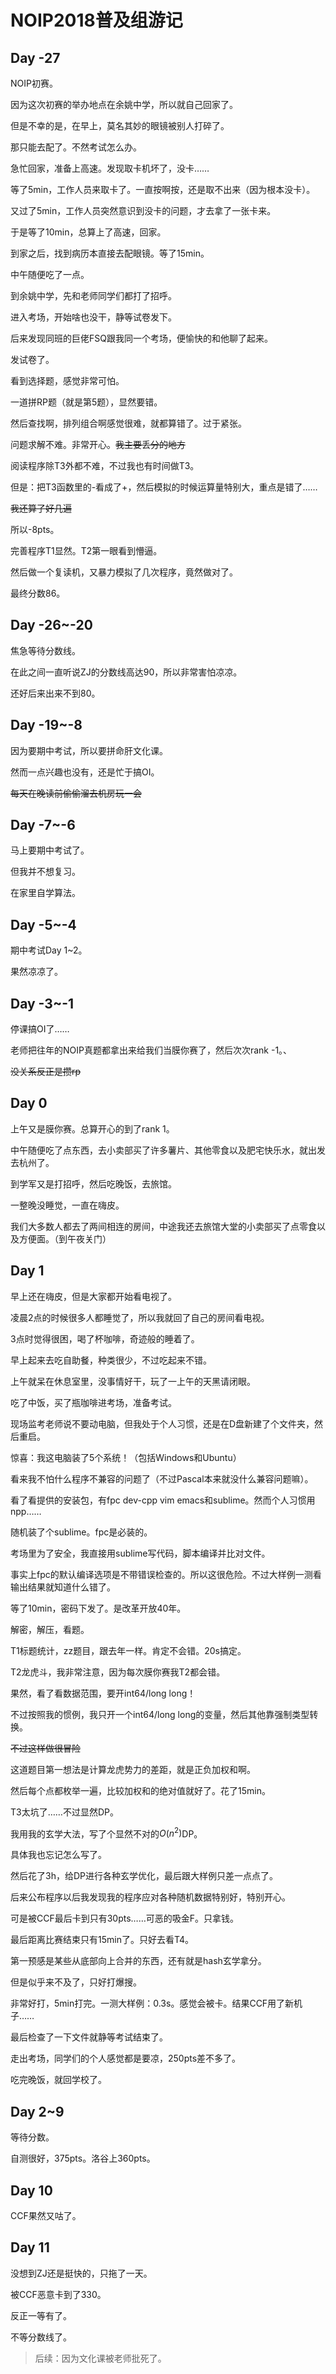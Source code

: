 # NOIP2018普及组游记

## Day -27

NOIP初赛。

因为这次初赛的举办地点在余姚中学，所以就自己回家了。

但是不幸的是，在早上，莫名其妙的眼镜被别人打碎了。

那只能去配了。不然考试怎么办。

急忙回家，准备上高速。发现取卡机坏了，没卡……

等了5min，工作人员来取卡了。一直按啊按，还是取不出来（因为根本没卡）。

又过了5min，工作人员突然意识到没卡的问题，才去拿了一张卡来。

于是等了10min，总算上了高速，回家。

到家之后，找到病历本直接去配眼镜。等了15min。

中午随便吃了一点。

到余姚中学，先和老师同学们都打了招呼。

进入考场，开始啥也没干，静等试卷发下。

后来发现同班的巨佬FSQ跟我同一个考场，便愉快的和他聊了起来。

发试卷了。

看到选择题，感觉非常可怕。

一道拼RP题（就是第5题），显然要错。

然后查找啊，排列组合啊感觉很难，就都算错了。过于紧张。

问题求解不难。非常开心。~~我主要丢分的地方~~

阅读程序除T3外都不难，不过我也有时间做T3。

但是：把T3函数里的-看成了+，然后模拟的时候运算量特别大，重点是错了……

~~我还算了好几遍~~

所以-8pts。

完善程序T1显然。T2第一眼看到懵逼。

然后做一个复读机，又暴力模拟了几次程序，竟然做对了。

最终分数86。

## Day -26~-20

焦急等待分数线。

在此之间一直听说ZJ的分数线高达90，所以非常害怕凉凉。

还好后来出来不到80。

## Day -19~-8

因为要期中考试，所以要拼命肝文化课。

然而一点兴趣也没有，还是忙于搞OI。

~~每天在晚读前偷偷溜去机房玩一会~~

## Day -7~-6

马上要期中考试了。

但我并不想复习。

在家里自学算法。

## Day -5~-4

期中考试Day 1~2。

果然凉凉了。

## Day -3~-1

停课搞OI了……

老师把往年的NOIP真题都拿出来给我们当膜你赛了，然后次次rank -1。、

~~没关系反正是攒rp~~

## Day 0

上午又是膜你赛。总算开心的到了rank 1。

中午随便吃了点东西，去小卖部买了许多薯片、其他零食以及肥宅快乐水，就出发去杭州了。

到学军又是打招呼，然后吃晚饭，去旅馆。

一整晚没睡觉，一直在嗨皮。

我们大多数人都去了两间相连的房间，中途我还去旅馆大堂的小卖部买了点零食以及方便面。（到午夜关门）

## Day 1

早上还在嗨皮，但是大家都开始看电视了。

凌晨2点的时候很多人都睡觉了，所以我就回了自己的房间看电视。

3点时觉得很困，喝了杯咖啡，奇迹般的睡着了。

早上起来去吃自助餐，种类很少，不过吃起来不错。

上午就呆在休息室里，没事情好干，玩了一上午的天黑请闭眼。

吃了中饭，买了瓶咖啡进考场，准备考试。

现场监考老师说不要动电脑，但我处于个人习惯，还是在D盘新建了个文件夹，然后重启。

惊喜：我这电脑装了5个系统！（包括Windows和Ubuntu）

看来我不怕什么程序不兼容的问题了（不过Pascal本来就没什么兼容问题嘛）。

看了看提供的安装包，有fpc dev-cpp vim emacs和sublime。然而个人习惯用npp……

随机装了个sublime。fpc是必装的。

考场里为了安全，我直接用sublime写代码，脚本编译并比对文件。

事实上fpc的默认编译选项是不带错误检查的。所以这很危险。不过大样例一测看输出结果就知道什么错了。

等了10min，密码下发了。是改革开放40年。

解密，解压，看题。

T1标题统计，zz题目，跟去年一样。肯定不会错。20s搞定。

T2龙虎斗，我非常注意，因为每次膜你赛我T2都会错。

果然，看了看数据范围，要开int64/long long！

不过按照我的惯例，我只开一个int64/long long的变量，然后其他靠强制类型转换。

~~不过这样做很冒险~~

这道题目第一想法是计算龙虎势力的差距，就是正负加权和啊。

然后每个点都枚举一遍，比较加权和的绝对值就好了。花了15min。

T3太坑了……不过显然DP。

我用我的玄学大法，写了个显然不对的$O(n^2)$DP。

具体我也忘记怎么写了。

然后花了3h，给DP进行各种玄学优化，最后跟大样例只差一点点了。

后来公布程序以后我发现我的程序应对各种随机数据特别好，特别开心。

可是被CCF最后卡到只有30pts……可恶的吸金F。只拿钱。

最后距离比赛结束只有15min了。只好去看T4。

第一预感是某些从底部向上合并的东西，还有就是hash玄学拿分。

但是似乎来不及了，只好打爆搜。

非常好打，5min打完。一测大样例：0.3s。感觉会被卡。结果CCF用了新机子……

最后检查了一下文件就静等考试结束了。

走出考场，同学们的个人感觉都是要凉，250pts差不多了。

吃完晚饭，就回学校了。

## Day 2~9

等待分数。

自测很好，375pts。洛谷上360pts。

## Day 10

CCF果然又咕了。

## Day 11

没想到ZJ还是挺快的，只拖了一天。

被CCF恶意卡到了330。

反正一等有了。

不等分数线了。

> 后续：因为文化课被老师批死了。
